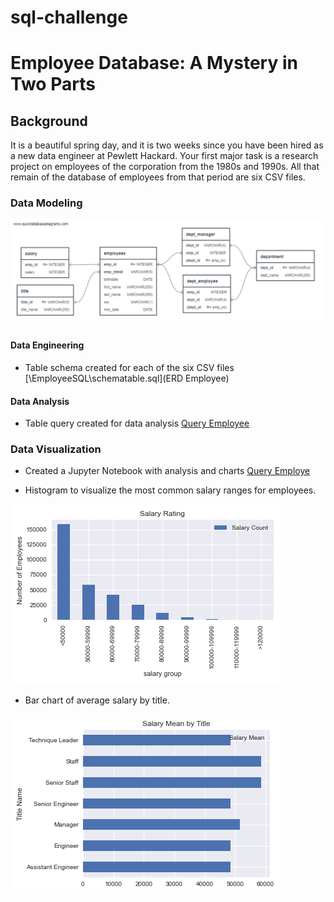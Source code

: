 # sql-challenge
# Employee Database: A Mystery in Two Parts

## Background

It is a beautiful spring day, and it is two weeks since you have been hired as a new data engineer at Pewlett Hackard. Your first major task is a research project on employees of the corporation from the 1980s and 1990s. All that remain of the database of employees from that period are six CSV files.

### Data Modeling

![ERD employee diagram.png](EmployeeSQL\ERDemployee.png)

#### Data Engineering

* Table schema created for each of the six CSV files [\EmployeeSQL\schematable.sql](ERD Employee)

#### Data Analysis

* Table query created for data analysis [Query Employee](EmployeeSQL\query.sql)

### Data Visualization 
* Created a Jupyter Notebook with analysis and charts [Query Employe](eemployeeplots.ipynb)

* Histogram to visualize the most common salary ranges for employees.

![Most commonn salary.png](images\chart_salaryrating.png)

* Bar chart of average salary by title.

![average salary by title.png](images\chart_salarymeanbytitle.png)